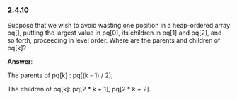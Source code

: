 ### 2.4.10

Suppose that we wish to avoid wasting one position in a heap-ordered array pq[], putting the largest value in pq[0], its children in pq[1] and pq[2], and so forth, proceeding in level order. Where are the parents and children of pq[k]?

**Answer**:

The parents of pq[k] : pq[(k - 1) / 2];

The children of pq[k]: pq[2 * k + 1], pq[2 * k + 2].

